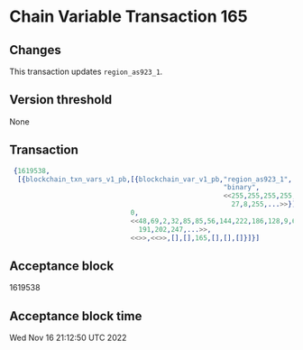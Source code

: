 # Chain Variable Transaction 165

## Changes

This transaction updates `region_as923_1`.

## Version threshold

None

## Transaction

```erlang
 {1619538,
  [{blockchain_txn_vars_v1_pb,[{blockchain_var_v1_pb,"region_as923_1",
                                                     "binary",
                                                     <<255,255,255,255,255,215,25,8,255,255,255,255,255,239,
                                                       27,8,255,...>>}],
                              0,
                              <<48,69,2,32,85,85,56,144,222,186,128,9,66,175,221,76,153,
                                191,202,247,...>>,
                              <<>>,<<>>,[],[],165,[],[],[]}]}]
```

## Acceptance block

1619538

## Acceptance block time

Wed Nov 16 21:12:50 UTC 2022
